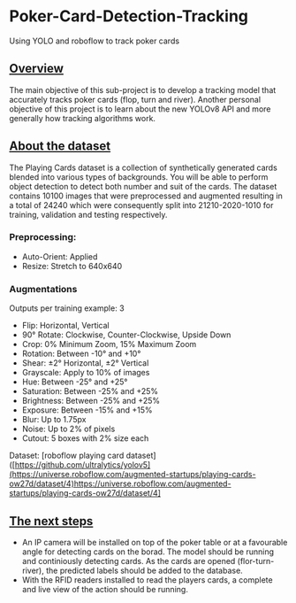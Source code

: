 # Poker-Card-Detection-Tracking
Using YOLO and roboflow to track poker cards

## <u>Overview</u>
The main objective of this sub-project is to develop a tracking model that accurately tracks poker cards (flop, turn and river). Another personal objective of this project is to learn about the new YOLOv8 API and more generally how tracking algorithms work.

## <u>About the dataset</u>
The Playing Cards dataset is a collection of synthetically generated cards blended into various types of backgrounds. You will be able to perform object detection to detect both number and suit of the cards. The dataset contains 10100 images that were preprocessed and augmented resulting in a total of 24240 which were consequently split into 21210-2020-1010 for training, validation and testing respectively. 

### Preprocessing:
- Auto-Orient: Applied
- Resize: Stretch to 640x640

### Augmentations
Outputs per training example: 3
- Flip: Horizontal, Vertical
- 90° Rotate: Clockwise, Counter-Clockwise, Upside Down
- Crop: 0% Minimum Zoom, 15% Maximum Zoom
- Rotation: Between -10° and +10°
- Shear: ±2° Horizontal, ±2° Vertical
- Grayscale: Apply to 10% of images
- Hue: Between -25° and +25°
- Saturation: Between -25% and +25%
- Brightness: Between -25% and +25%
- Exposure: Between -15% and +15%
- Blur: Up to 1.75px
- Noise: Up to 2% of pixels
- Cutout: 5 boxes with 2% size each

Dataset: [roboflow playing card dataset]([https://github.com/ultralytics/yolov5](https://universe.roboflow.com/augmented-startups/playing-cards-ow27d/dataset/4)https://universe.roboflow.com/augmented-startups/playing-cards-ow27d/dataset/4]
 
## <u>The next steps</u>
- An IP camera will be installed on top of the poker table or at a favourable angle for detecting cards on the borad. The model should be running and continiously detecting cards. As the cards are opened (flor-turn-river), the predicted labels should be added to the database.
- With the RFID readers installed to read the players cards, a complete and live view of the action should be running.  
